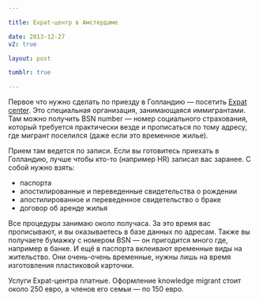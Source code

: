 ```yaml
---

title: Expat-центр в Амстердаме

date: 2013-12-27
v2: true

layout: post

tumblr: true

---
```

Первое что нужно сделать по приезду в Голландию — посетить [Expat center](http://www.iamsterdam.com/en-GB/living/Expatcenter). Это специальная организация, занимающаяся иммигрантами. Там можно получить BSN number — номер социального страхования, который требуется практически везде и прописаться по тому адресу, где мигрант поселился (даже если это временное жилье).
<excerpt/>

Прием там ведется по записи. Если вы готовитесь приехать в Голландию, лучше чтобы кто-то (например HR) записал вас заранее. С собой нужно взять:

*   паспорта
*   апостилированные и переведенные свидетельства о рождении
*   апостилированное и переведенное свидетельство о браке
*   договор об аренде жилья

Все процедуры занимаю около получаса. За это время вас прописывают, и вы оказываетесь в базе данных по адресам. Также вы получаете бумажку с номером BSN — он пригодится много где, например в банке. И ещё в паспорта вклеивают временные виды на жительство. Они очень-очень временные, нужны лишь на время изготовления пластиковой карточки.

Услуги Expat-центра платные. Оформление knowledge migrant стоит около 250 евро, а членов его семьи — по 150 евро.
